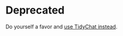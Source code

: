 # Deprecated

Do yourself a favor and [use TidyChat instead](https://github.com/NadyaNayme/TidyChat).

